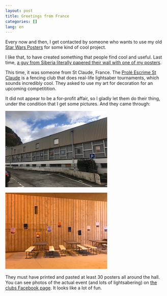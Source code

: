 ```yaml
---
layout: post
title: Greetings from France
categories: []
lang: en
---
```


Every now and then, I get contacted by someone who wants to use my old [Star Wars Posters](https://moehrenzahn.de/en/poster/) for some kind of cool project.

I like that, to have created something that people find cool and useful. Last time, [a guy from Siberia literally papered their wall with one of my posters](http://127.0.0.1:4000/greetings-from-siberia/).

This time, it was someone from St Claude, France. The [Prolé Escrime St Claude](https://www.facebook.com/profile.php?id=100075111755728) is a fencing club that does real-life lightsaber tournaments, which sounds incredibly cool. They asked to use my art for decoration for an upcoming competitition.

It did not appear to be a for-profit affair, so I gladly let them do their thing, under the condition that I get some pictures. And they came through:

![The outside of a gymnasium, with every window decorated by a small Star-Wars–themed poster.](/images/poster-france-1.jpg)

![The inside wall of a gymnasium, again decorated by lots of Star-Wars–themed posters in a wavy pattern.](/images/poster-france-2.jpg)

They must have printed and pasted at least 30 posters all around the hall. You can see photos of the actual event (and lots of lightsabering) on [the clubs Facebook page](https://m.facebook.com/people/Prolé-Escrime-St-Claude/100075111755728/). It looks like a lot of fun.